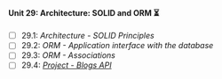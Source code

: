 #### Unit 29: Architecture: SOLID and ORM :hourglass_flowing_sand:

- [ ] 29.1: _Architecture - SOLID Principles_
- [ ] 29.2: _ORM - Application interface with the database_
- [ ] 29.3: _ORM - Associations_
- [ ] 29.4: [_Project - Blogs API_]()
